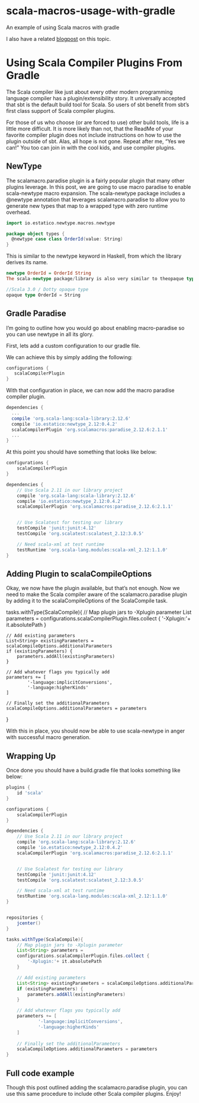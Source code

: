 # scala-macros-usage-with-gradle
An example of using Scala macros with gradle

I also have a related [blogpost](https://medium.com/@damreev_2001/using-scala-plugins-from-gradle-180ece77b6bd) on this topic.

# Using Scala Compiler Plugins From Gradle
The Scala compiler like just about every other modern programming language compiler has a plugin/extensibility story. It universally accepted that sbt is the default build tool for Scala. So users of sbt benefit from sbt’s first class support of Scala compiler plugins.

For those of us who choose (or are forced to use) other build tools, life is a little more difficult. It is more likely than not, that the ReadMe of your favorite compiler plugin does not include instructions on how to use the plugin outside of sbt. Alas, all hope is not gone. Repeat after me, “Yes we can!” You too can join in with the cool kids, and use compiler plugins.

## NewType
The scalamacro.paradise plugin is a fairly popular plugin that many other plugins leverage. In this post, we are going to use macro paradise to enable scala-newtype macro expansion. The scala-newtype package includes a @newtype annotation that leverages scalamacro.paradise to allow you to generate new types that map to a wrapped type with zero runtime overhead.

``` scala
import io.estatico.newtype.macros.newtype

package object types {
  @newtype case class OrderId(value: String)
}
```

This is similar to the newtype keyword in Haskell, from which the library derives its name.

``` haskell
newtype OrderId = OrderId String
The scala-newtype package/library is also very similar to theopaque type alias feature which is coming in Scala 3.0.
```

``` scala
//Scala 3.0 / Dotty opaque type
opaque type OrderId = String
```

## Gradle Paradise
I’m going to outline how you would go about enabling macro-paradise so you can use newtype in all its glory.

First, lets add a custom configuration to our gradle file.

We can achieve this by simply adding the following:

``` gradle
configurations {    
   scalaCompilerPlugin
}
```

With that configuration in place, we can now add the macro paradise compiler plugin.

``` gradle
dependencies {
  ...
  compile 'org.scala-lang:scala-library:2.12.6'    
  compile 'io.estatico:newtype_2.12:0.4.2'    
  scalaCompilerPlugin 'org.scalamacros:paradise_2.12.6:2.1.1'
  ...
}
```

At this point you should have something that looks like below:

``` gradle
configurations {
    scalaCompilerPlugin
}

dependencies {
    // Use Scala 2.11 in our library project
    compile 'org.scala-lang:scala-library:2.12.6'
    compile 'io.estatico:newtype_2.12:0.4.2'
    scalaCompilerPlugin 'org.scalamacros:paradise_2.12.6:2.1.1'


    // Use Scalatest for testing our library
    testCompile 'junit:junit:4.12'
    testCompile 'org.scalatest:scalatest_2.12:3.0.5'

    // Need scala-xml at test runtime
    testRuntime 'org.scala-lang.modules:scala-xml_2.12:1.1.0'
}
```

## Adding Plugin to scalaCompileOptions

Okay, we now have the plugin available, but that’s not enough. Now we need to make the Scala compiler aware of the scalamacro.paradise plugin by adding it to the scalaCompileOptions of the ScalaCompile task.

tasks.withType(ScalaCompile){
    // Map plugin jars to -Xplugin parameter
    List<String> parameters =
    configurations.scalaCompilerPlugin.files.collect {
        '-Xplugin:'+ it.absolutePath
    }

    // Add existing parameters
    List<String> existingParameters = scalaCompileOptions.additionalParameters
    if (existingParameters) {
        parameters.addAll(existingParameters)
    }

    // Add whatever flags you typically add
    parameters += [
            '-language:implicitConversions',
            '-language:higherKinds'
    ]
    
    // Finally set the additionalParameters
    scalaCompileOptions.additionalParameters = parameters
}

With this in place, you should now be able to use scala-newtype in anger with successful macro generation.

## Wrapping Up
Once done you should have a build.gradle file that looks something like below:

``` gradle
plugins {
    id 'scala'
}

configurations {
    scalaCompilerPlugin
}

dependencies {
    // Use Scala 2.11 in our library project
    compile 'org.scala-lang:scala-library:2.12.6'
    compile 'io.estatico:newtype_2.12:0.4.2'
    scalaCompilerPlugin 'org.scalamacros:paradise_2.12.6:2.1.1'


    // Use Scalatest for testing our library
    testCompile 'junit:junit:4.12'
    testCompile 'org.scalatest:scalatest_2.12:3.0.5'

    // Need scala-xml at test runtime
    testRuntime 'org.scala-lang.modules:scala-xml_2.12:1.1.0'
}


repositories {
    jcenter()
}

tasks.withType(ScalaCompile){
    // Map plugin jars to -Xplugin parameter
    List<String> parameters =
    configurations.scalaCompilerPlugin.files.collect {
        '-Xplugin:'+ it.absolutePath
    }

    // Add existing parameters
    List<String> existingParameters = scalaCompileOptions.additionalParameters
    if (existingParameters) {
        parameters.addAll(existingParameters)
    }

    // Add whatever flags you typically add
    parameters += [
            '-language:implicitConversions',
            '-language:higherKinds'
    ]
    
    // Finally set the additionalParameters
    scalaCompileOptions.additionalParameters = parameters
}
```

## Full code example
Though this post outlined adding the scalamacro.paradise plugin, you can use this same procedure to include other Scala compiler plugins. Enjoy!
